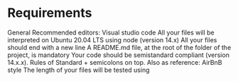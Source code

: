 # Requirements
General
Recommended editors: Visual studio code
All your files will be interpreted on Ubuntu 20.04 LTS using node (version 14.x)
All your files should end with a new line
A README.md file, at the root of the folder of the project, is mandatory
Your code should be semistandard compliant (version 14.x.x). Rules of Standard + semicolons on top. Also as reference: AirBnB style
The length of your files will be tested using